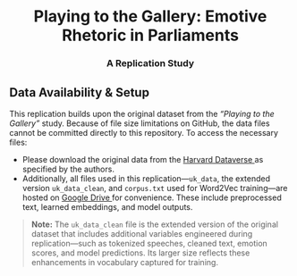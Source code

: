 <h1 align="center"> Playing to the Gallery: Emotive Rhetoric in Parliaments </h1>
<h3 align="center"> A Replication Study </h3>  


<!-- Data Availability & Setup -->
<h2 id="data"> Data Availability & Setup</h2>

This replication builds upon the original dataset from the *“Playing to the Gallery”* study. Because of file size limitations on GitHub, the data files cannot be committed directly to this repository. To access the necessary files:

* Please download the original data from the <a href="https://dataverse.harvard.edu/dataset.xhtml?persistentId=doi:10.7910/DVN/QDTLYV" target="_blank">
      Harvard Dataverse
    </a>
  as specified by the authors.
* Additionally, all files used in this replication—<code>uk_data</code>, the extended version <code>uk_data_clean</code>, and <code>corpus.txt</code> used for Word2Vec training—are hosted on     <a href="https://drive.google.com/drive/folders/1l8mttWYBo1k-GKExBtYCS9ogwWZ5ZTyF?dmr=1&ec=wgc-drive-hero-goto" target="_blank">
      Google Drive
    </a>
 for convenience. These include preprocessed text, learned embeddings, and model outputs.

> **Note:** The `uk_data_clean` file is the extended version of the original dataset that includes additional variables engineered during replication—such as tokenized speeches, cleaned text, emotion scores, and model predictions. Its larger size reflects these enhancements in vocabulary captured for training.



